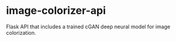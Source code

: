 # image-colorizer-api
Flask API that includes a trained  cGAN deep neural model for image colorization.
